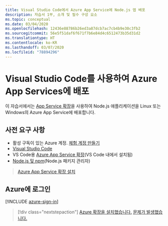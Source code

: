 ```yaml
---
title: Visual Studio Code에서 Azure App Service에 Node.js 앱 배포
description: 자습서 1부, 소개 및 필수 구성 요소
ms.topic: conceptual
ms.date: 03/04/2020
ms.openlocfilehash: 12436e88786b26ed3a87dcb7ac7cb4b9e30c3fb2
ms.sourcegitcommit: 56e5f51daf6f671f7b6e84d4c6512473b35d31d2
ms.translationtype: HT
ms.contentlocale: ko-KR
ms.lasthandoff: 03/07/2020
ms.locfileid: "78894296"
---
```

# <a name="deploy-to-azure-app-service-using-visual-studio-code"></a>Visual Studio Code를 사용하여 Azure App Services에 배포

이 자습서에서는 [App Service 확장](https://marketplace.visualstudio.com/items?itemName=ms-azuretools.vscode-azureappservice)을 사용하여 Node.js 애플리케이션을 Linux 또는 Windows의 Azure App Service에 배포합니다.

## <a name="prerequisites"></a>사전 요구 사항

- 활성 구독이 있는 Azure 계정. [체험 계정 만들기](https://azure.microsoft.com/free/?utm_source=campaign&utm_campaign=vscode-tutorial-appservice-extension&mktingSource=vscode-tutorial-appservice-extension)
- [Visual Studio Code](https://code.visualstudio.com/)
- VS Code용 [Azure App Service 확장](vscode:extension/ms-azuretools.vscode-azureappservice)(VS Code 내에서 설치됨)
- [Node.js 및 npm](https://nodejs.org/en/download)(Node.js 패키지 관리자)

> <a class="tutorial-install-extension-btn" href="vscode:extension/ms-azuretools.vscode-azureappservice">Azure App Service 확장 설치</a>

## <a name="sign-in-to-azure"></a>Azure에 로그인

[!INCLUDE [azure-sign-in](includes/azure-sign-in.md)]

> [!div class="nextstepaction"]
> [Azure 확장을 설치했습니다.](tutorial-vscode-azure-app-service-node-02.md) [문제가 발생했습니다.](https://www.research.net/r/PWZWZ52?tutorial=node-deployment-azureappservice&step=getting-started)
